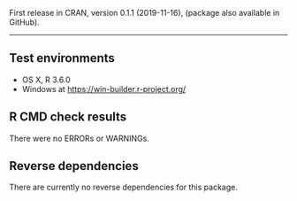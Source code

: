 First release in CRAN, version 0.1.1 (2019-11-16), (package also available in GitHub).

---

## Test environments
* OS X, R 3.6.0
* Windows at https://win-builder.r-project.org/

## R CMD check results

There were no ERRORs or WARNINGs.

## Reverse dependencies

There are currently no reverse dependencies for this package.
